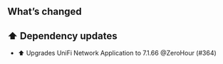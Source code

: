 ## What’s changed

## ⬆️ Dependency updates

- ⬆️ Upgrades UniFi Network Application to 7.1.66 @ZeroHour (#364)
